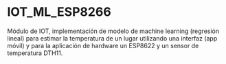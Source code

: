 # IOT_ML_ESP8266
Módulo de IOT, implementación de modelo de machine learning (regresión lineal) para estimar la temperatura de un lugar utilizando una interfaz (app móvil) y para la aplicación de hardware un ESP8622 y un sensor de temperatura DTH11.
